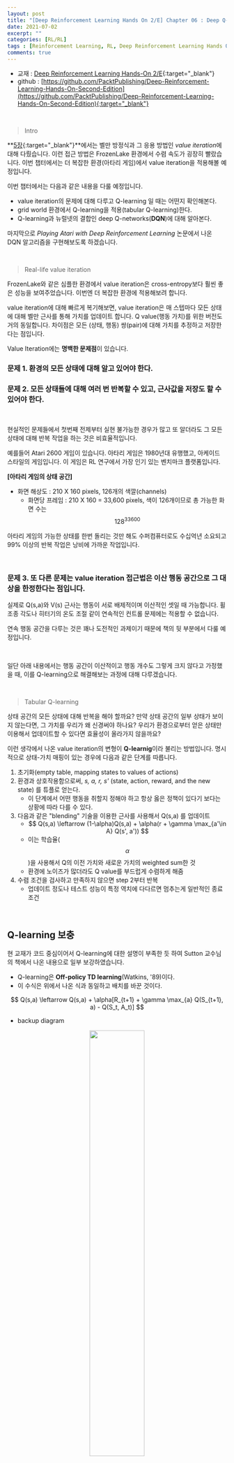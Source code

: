 ```yaml
---
layout: post
title: "[Deep Reinforcement Learning Hands On 2/E] Chapter 06 : Deep Q-Networks"
date: 2021-07-02
excerpt: ""
categories: [RL/RL]
tags : [Reinforcement Learning, RL, Deep Reinforcement Learning Hands On, chapter 6, Deep Q-Networks, DQN, Q-leanring]
comments: true
---
```


* 교재 : [Deep Reinforcement Learning Hands-On 2/E](http://www.kyobobook.co.kr/product/detailViewEng.laf?mallGb=ENG&ejkGb=ENG&barcode=9781838826994){:target="_blank"}
* github : [https://github.com/PacktPublishing/Deep-Reinforcement-Learning-Hands-On-Second-Edition](https://github.com/PacktPublishing/Deep-Reinforcement-Learning-Hands-On-Second-Edition){:target="_blank"}

<br>

> <subtitle> Intro </subtitle>

**[5장](https://liger82.github.io/rl/rl/2021/06/23/DeepRLHandsOn-ch05-Tabular-Learning-and-the-Bellman-Equation.html){:target="_blank"}**에서는 벨만 방정식과 그 응용 방법인 *value iteration*에 대해 다뤘습니다. 이런 접근 방법은 FrozenLake 환경에서 수렴 속도가 굉장히 빨랐습니다. 이번 챕터에서는 더 복잡한 환경(아타리 게임)에서 value iteration을 적용해볼 예정입니다.

이번 챕터에서는 다음과 같은 내용을 다룰 예정입니다. 

* value iteration의 문제에 대해 다루고 Q-learning 일 때는 어떤지 확인해본다.
* grid world 환경에서 Q-learning을 적용(tabular Q-learning)한다.
* Q-learning과 뉴럴넷의 결합인 deep Q-networks(**DQN**)에 대해 알아본다.

마지막으로 *Playing Atari with Deep Reinforcement Learning* 논문에서 나온 DQN 알고리즘을 구현해보도록 하겠습니다.

<br>

> <subtitle> Real-life value iteration </subtitle>

FrozenLake와 같은 심플한 환경에서 value iteration은 cross-entropy보다 훨씬 좋은 성능을 보여주었습니다. 이번엔 더 복잡한 환경에 적용해보려 합니다.

value iteration에 대해 빠르게 복기해보면, value iteration은 매 스텝마다 모든 상태에 대해 벨만 근사를 통해 가치를 업데이트 합니다. 
Q value(행동 가치)를 위한 버전도 거의 동일합니다. 차이점은 모든 (상태, 행동) 쌍(pair)에 대해 가치를 추정하고 저장한다는 점입니다.

Value Iteration에는 **명백한 문제점**이 있습니다.

### 문제 1. 환경의 모든 상태에 대해 알고 있어야 한다.
### 문제 2. 모든 상태들에 대해 여러 번 반복할 수 있고, 근사값을 저장도 할 수 있어야 한다.

<br>

현실적인 문제들에서 첫번째 전제부터 실현 불가능한 경우가 많고 또 알더라도 그 모든 상태에 대해 반복 작업을 하는 것은 비효율적입니다.
 
예를들어 Atari 2600 게임이 있습니다. 아타리 게임은 1980년대 유행했고, 아케이드 스타일의 게임입니다. 이 게임은 RL 연구에서 가장 인기 있는 벤치마크 플랫폼입니다.

**[아타리 게임의 상태 공간]**

* 화면 해상도 : 210 X 160 pixels, 126개의 색깔(channels)
    * 화면당 프레임 : 210 X 160 = 33,600 pixels, 색이 126개이므로 총 가능한 화면 수는 $$128^{33600}$$

아타리 게임의 가능한 상태를 한번 돌리는 것만 해도 수퍼컴퓨터로도 수십억년 소요되고 99% 이상의 반복 작업은 낭비에 가까운 작업입니다. 
    
<br>

### 문제 3. 또 다른 문제는 value iteration 접근법은 이산 행동 공간으로 그 대상을 한정한다는 점입니다. 

실제로 Q(s,a)와 V(s) 근사는 행동이 서로 배제적이며 이산적인 셋일 때 가능합니다. 휠 조종 각도나 히터기의 온도 조절 같이 연속적인 컨트롤 문제에는 적용할 수 없습니다. 

연속 행동 공간을 다루는 것은 꽤나 도전적인 과제이기 때문에 책의 뒷 부분에서 다룰 예정입니다. 

<br>

일단 아래 내용에서는 행동 공간이 이산적이고 행동 개수도 그렇게 크지 않다고 가정했을 때, 이를 Q-learning으로 해결해보는 과정에 대해 다루겠습니다.

<br>

> <subtitle> Tabular Q-learning </subtitle>

상태 공간의 모든 상태에 대해 반복을 해야 할까요? 만약 상태 공간의 일부 상태가 보이지 않는다면, 그 가치를 우리가 왜 신경써야 하나요? 우리가 환경으로부터 얻은 상태만 이용해서 업데이트할 수 있다면 효율성이 올라가지 않을까요?

이런 생각에서 나온 value iteration의 변형이 **Q-learnig**이라 불리는 방법입니다. 명시적으로 상태-가치 매핑이 있는 경우에 다음과 같은 단계를 따릅니다.

1. 초기화(empty table, mapping states to values of actions)
2. 환경과 상호작용함으로써, *s, a, r, s'* (state, action, reward, and the new state) 를 튜플로 얻는다. 
    - 이 단계에서 어떤 행동을 취할지 정해야 하고 항상 옳은 정책이 있다기 보다는 상황에 따라 다를 수 있다.
3. 다음과 같은 "blending" 기술을 이용한 근사를 사용해서 Q(s,a) 를 업데이트
    - <center>$$ Q(s,a) \leftarrow (1-\alpha)Q(s,a) + \alpha(r + \gamma \max_{a'\in A} Q(s', a')) $$</center>
    - 이는 학습율($$\alpha$$)을 사용해서 Q의 이전 가치와 새로운 가치의 weighted sum한 것
    - 환경에 노이즈가 많더라도 Q value를 부드럽게 수렴하게 해줌
4. 수렴 조건을 검사하고 만족하지 않으면 step 2부터 반복
    - 업데이트 정도나 테스트 성능이 특정 역치에 다다르면 멈추는게 일반적인 종료 조건

<br>

## Q-learning 보충

현 교재가 코드 중심이어서 Q-learning에 대한 설명이 부족한 듯 하여 Sutton 교수님의 책에서 나온 내용으로 일부 보강하였습니다.

- Q-learning은 **Off-policy TD learning**(Watkins, '89)이다.
- 이 수식은 위에서 나온 식과 동일하고 배치를 바꾼 것이다.
<center>$$ Q(s,a) \leftarrow Q(s,a) + \alpha[R_{t+1} + \gamma \max_{a} Q(S_{t+1}, a) - Q(S_t, A_t)] $$</center>

- backup diagram

<center><img src= "https://liger82.github.io/assets/img/post/20210702-DeepRLHandsOn-ch06-Deep-Q-Networks/fig6.1-qlearning-backup-diagram.png" width="50%"></center><br>

- Q-learning은 기존의 off-policy와 다르다.
    - 기존 off-policy는 behavior policy와 target policy가 다르기 때문에 behavior policy에서 학습한 내용을 target policy에서도 보장하기 위해 sampling data의 분포가 같다는 것을 증명해야 한다. 여기서 사용되는 것이 **importance sampling**이다. importance sampling은 다른 분포에서 sampling한 데이터를 알아야할 분포에 맞게끔 보정해서 estimate하는 기법을 말한다.
        - [importance sampling 자세한 설명은 여기에서 확인](https://talkingaboutme.tistory.com/entry/RL-Off-policy-Learning-for-Prediction){:target="_blank"}
    - 위 수식에서도 확인할 수 있듯이, Q-learning은 importance sampling ratio가 없다.
        - 1 step 진행하고 바로 업데이트하기 때문에 target, behavior policy가 달라질 수 없어서 importance sampling ratio를 제거
    
<br>

이제 다시 원래 교재로 돌아와서 코드를 살펴보도록 하겠습니다. 첫 번째 코드는 *Chapter06/01_frozenlake_q_learning.py* 파일입니다. 파일 제목에서도 알 수 있듯이 frozenlake 환경에서 q learning을 돌린 것입니다.

```python

#!/usr/bin/env python3
import gym
import collections
from tensorboardX import SummaryWriter

ENV_NAME = "FrozenLake-v0"
GAMMA = 0.9 # discounting factor
ALPHA = 0.2 # learning rate in the value update
TEST_EPISODES = 20


class Agent:
    def __init__(self):
        '''
        간단한 환경이라 보상 이력이나 전이에 대한 기록을 하지 않고 value table만 유지. 
        복잡한 환경에서는 모두 필요
        '''
        self.env = gym.make(ENV_NAME)
        self.state = self.env.reset()
        self.values = collections.defaultdict(float)

    def sample_env(self):
        '''
        (old state, action, reward, new state) 튜플을 환경으로부터 얻기 위한 전처리 함수
        '''
        action = self.env.action_space.sample()
        old_state = self.state
        new_state, reward, is_done, _ = self.env.step(action)
        self.state = self.env.reset() if is_done else new_state
        return old_state, action, reward, new_state

    def best_value_and_action(self, state):
        '''
        value table 참조하여 인력값 state에 따른 최고 action과 value 반환
        두 군데에서 사용
        1. test method에서 정책의 퀄리티를 평가하기 위해 현재 value table을 이용하여 하나의 에피소드를 돌릴 때
        2. 다음 state의 가치를 얻기 위해 value update를 수행할 때
        '''
        best_value, best_action = None, None
        for action in range(self.env.action_space.n):
            action_value = self.values[(state, action)]
            if best_value is None or best_value < action_value:
                best_value = action_value
                best_action = action
        return best_value, best_action

    def value_update(self, s, a, r, next_s):
        '''
        Q-learning의 value update
        value table에 Q value 유지
        '''
        best_v, _ = self.best_value_and_action(next_s)
        new_v = r + GAMMA * best_v
        old_v = self.values[(s, a)]
        self.values[(s, a)] = old_v * (1-ALPHA) + new_v * ALPHA

    def play_episode(self, env):
        '''
        하나의 에피소드 전체를 진행
        '''
        total_reward = 0.0
        state = env.reset()
        while True:
            _, action = self.best_value_and_action(state)
            new_state, reward, is_done, _ = env.step(action)
            total_reward += reward
            if is_done:
                break
            state = new_state
        return total_reward


if __name__ == "__main__":
    test_env = gym.make(ENV_NAME)
    agent = Agent()
    writer = SummaryWriter(comment="-q-learning")

    iter_no = 0
    best_reward = 0.0
    while True:
        iter_no += 1
        s, a, r, next_s = agent.sample_env()
        agent.value_update(s, a, r, next_s)

        reward = 0.0
        for _ in range(TEST_EPISODES):
            reward += agent.play_episode(test_env)
        reward /= TEST_EPISODES
        writer.add_scalar("reward", reward, iter_no)
        if reward > best_reward:
            print("Best reward updated %.3f -> %.3f" % (
                best_reward, reward))
            best_reward = reward
        if reward > 0.80:
            print("Solved in %d iterations!" % iter_no)
            break
    writer.close()

```

<br>

실제 코드를 돌리면 다음과 같은 결과가 나왔습니다.

```
.../Chapter06$ CUDA_VISIBLE_DEVICES=1 python 01_frozenlake_q_learning.py

[Best reward updated 0.000 -> 0.350
Best reward updated 0.350 -> 0.450
Best reward updated 0.450 -> 0.550
Best reward updated 0.550 -> 0.600
Best reward updated 0.600 -> 0.650
Best reward updated 0.650 -> 0.800
Best reward updated 0.800 -> 0.850
Solved in 13117 iterations!
```

이전 챕터에서 20~30 iteration만에 역치를 넘긴 것에 비하면 엄청나게 차이가 나는 수치입니다. 이런 차이가 나는 것은 위 코드에서는 test 시에 value update를 하지 않았고 5장에서의 코드에서는 했기 때문입니다.
전반적으로 환경에 필요한 총 샘플 수도 거의 같고 TensorBoard의 reward 차트도 value iteration 방법과 유사하게 우수한 학습 결과를 보여줍니다.

<center><img src= "https://liger82.github.io/assets/img/post/20210702-DeepRLHandsOn-ch06-Deep-Q-Networks/fig6.2-reward-dynamics-frozenlake.png" width="70%"></center><br>

> <subtitle> Deep Q-learning </subtitle>

방금 다룬 Q-learning 방법은 전체 상태 집합에서 반복되는 문제를 해결하긴 하지만 관찰 가능한 상태 집합의 수가 매우 많은 상황에서는 여전히 어려움을 겪을 수 있습니다.

atari 게임 중 pong은 $$10^{70802}$$ 개의 가능한 상황이 있습니다. 이렇게 많은 상황에서 에이전트는 다르게 행동해야 합니다.

이 문제에 대한 해결책으로 state와 action을 모두 value에 매핑하는 nonlinear representation을 사용할 수 있습니다. 머신러닝에서는 이를 "회귀 문제"라고 합니다. 이를 구현하는 방법은 다양하지만 이미지로 표현되는 관찰을 처리할 때 deep neural net을 사용하는 것이 가장 인기가 많습니다. 이 점을 염두에 두고 Q-learning 알고리즘을 수정하면 다음과 같습니다.

1. Q(s,a) 초기 근사값으로 초기화
2. 환경과 상호작용하면서 (s, a, r, s') 튜플을 얻는다.
3. Loss 계산
    1. if 에피소드 종료: $$L = (Q(s,a) - r)^2 $$
    2. else : $$L=(Q(s,a) - (r+\gamma \max_{a' \in A} Q_{s', a'}))^2$$
4. 각 모델 패러미터에 대해 loss 값을 줄이면서, stochastic gradient descent(SGD) 알고리즘으로 Q(s,a) 업데이트
5. 수렴할 때까지 스텝2부터 반복

이 알고리즘은 간단해보이지만 작동도 잘 안되다고 하네요.... 왜 그러는지 살펴보겠습니다.

<br>

## Interaction with the environment

랜덤하게 행동하면 효율적이지 못하고 현재 경험 바탕으로 근사만 하면 local minima에 머무를 수 있습니다. exploration과 exploitation은 tradeoff 관계면서도 이를 적절히 해결하기 위한 방법이 **epsilon-greedy**($$\epsilon - greedy$$) 알고리즘입니다. 엡실론은 랜덤 행동의 비율입니다. 처음에 100%의 엡실론으로 시작하여 점차 그 값을 줄여나가서 2~5% 정도까지 줄이면 적절하게 랜덤 행동하면서 최적 행동을 찾고 기존 경험에서 최적 행동을 하면서 학습하는 정책입니다.

<br>

## SGD optimization

Q-learning 절차의 핵심은 지도학습에서 빌려온 것입니다. 뉴럴넷과 함께 복잡하고 비선형 함수 Q(s,a)를 근사하고자 했습니다.  

<br>

## Correlation between steps

<br>

## The Markov property

<br>

## The final form of DQN training

<br>

> <subtitle> DQN on Pong </subtitle>


<br>

> <subtitle> Things to try </subtitle>


<br>




<br>

> <subtitle> Summary </subtitle>


<br>

---

> <subtitle> References </subtitle>
* Deep Reinforcement Learning Hands On 2/E Chapter 06 : Deep Q-Networks
* [https://talkingaboutme.tistory.com/entry/RL-Off-policy-Learning-for-Prediction](https://talkingaboutme.tistory.com/entry/RL-Off-policy-Learning-for-Prediction){:target="_blank"}
* [https://mangkyu.tistory.com/61](https://mangkyu.tistory.com/61){:target="_blank"}
* [](){:target="_blank"}

<br>

